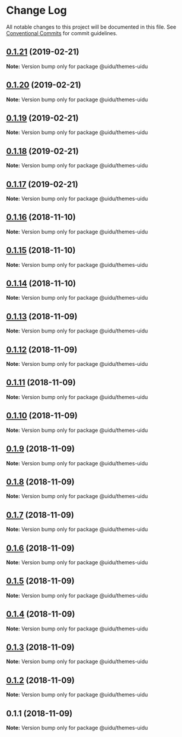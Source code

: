 # Change Log

All notable changes to this project will be documented in this file.
See [Conventional Commits](https://conventionalcommits.org) for commit guidelines.

## [0.1.21](https://github.com/uidu-org/guidu/compare/@uidu/themes-uidu@0.1.20...@uidu/themes-uidu@0.1.21) (2019-02-21)

**Note:** Version bump only for package @uidu/themes-uidu





## [0.1.20](https://github.com/uidu-org/guidu/compare/@uidu/themes-uidu@0.1.19...@uidu/themes-uidu@0.1.20) (2019-02-21)

**Note:** Version bump only for package @uidu/themes-uidu





## [0.1.19](https://github.com/uidu-org/guidu/compare/@uidu/themes-uidu@0.1.18...@uidu/themes-uidu@0.1.19) (2019-02-21)

**Note:** Version bump only for package @uidu/themes-uidu





## [0.1.18](https://github.com/uidu-org/guidu/compare/@uidu/themes-uidu@0.1.17...@uidu/themes-uidu@0.1.18) (2019-02-21)

**Note:** Version bump only for package @uidu/themes-uidu





## [0.1.17](https://github.com/uidu-org/guidu/compare/@uidu/themes-uidu@0.1.16...@uidu/themes-uidu@0.1.17) (2019-02-21)

**Note:** Version bump only for package @uidu/themes-uidu





## [0.1.16](https://github.com/uidu-org/guidu/compare/@uidu/themes-uidu@0.1.15...@uidu/themes-uidu@0.1.16) (2018-11-10)

**Note:** Version bump only for package @uidu/themes-uidu





## [0.1.15](https://github.com/uidu-org/guidu/compare/@uidu/themes-uidu@0.1.14...@uidu/themes-uidu@0.1.15) (2018-11-10)

**Note:** Version bump only for package @uidu/themes-uidu





## [0.1.14](https://github.com/uidu-org/guidu/compare/@uidu/themes-uidu@0.1.13...@uidu/themes-uidu@0.1.14) (2018-11-10)

**Note:** Version bump only for package @uidu/themes-uidu





## [0.1.13](https://github.com/uidu-org/guidu/compare/@uidu/themes-uidu@0.1.12...@uidu/themes-uidu@0.1.13) (2018-11-09)

**Note:** Version bump only for package @uidu/themes-uidu





## [0.1.12](https://github.com/uidu-org/guidu/compare/@uidu/themes-uidu@0.1.11...@uidu/themes-uidu@0.1.12) (2018-11-09)

**Note:** Version bump only for package @uidu/themes-uidu





## [0.1.11](https://github.com/uidu-org/guidu/compare/@uidu/themes-uidu@0.1.10...@uidu/themes-uidu@0.1.11) (2018-11-09)

**Note:** Version bump only for package @uidu/themes-uidu





## [0.1.10](https://github.com/uidu-org/guidu/compare/@uidu/themes-uidu@0.1.9...@uidu/themes-uidu@0.1.10) (2018-11-09)

**Note:** Version bump only for package @uidu/themes-uidu





## [0.1.9](https://github.com/uidu-org/guidu/compare/@uidu/themes-uidu@0.1.8...@uidu/themes-uidu@0.1.9) (2018-11-09)

**Note:** Version bump only for package @uidu/themes-uidu





## [0.1.8](https://github.com/uidu-org/uidu-ui-kit/compare/@uidu/themes-uidu@0.1.7...@uidu/themes-uidu@0.1.8) (2018-11-09)

**Note:** Version bump only for package @uidu/themes-uidu





## [0.1.7](https://github.com/uidu-org/uidu-ui-kit/compare/@uidu/themes-uidu@0.1.6...@uidu/themes-uidu@0.1.7) (2018-11-09)

**Note:** Version bump only for package @uidu/themes-uidu





## [0.1.6](https://github.com/uidu-org/uidu-ui-kit/compare/@uidu/themes-uidu@0.1.5...@uidu/themes-uidu@0.1.6) (2018-11-09)

**Note:** Version bump only for package @uidu/themes-uidu





## [0.1.5](https://github.com/uidu-org/uidu-ui-kit/compare/@uidu/themes-uidu@0.1.4...@uidu/themes-uidu@0.1.5) (2018-11-09)

**Note:** Version bump only for package @uidu/themes-uidu





## [0.1.4](https://github.com/uidu-org/uidu-ui-kit/compare/@uidu/themes-uidu@0.1.3...@uidu/themes-uidu@0.1.4) (2018-11-09)

**Note:** Version bump only for package @uidu/themes-uidu





## [0.1.3](https://github.com/uidu-org/uidu-ui-kit/compare/@uidu/themes-uidu@0.1.2...@uidu/themes-uidu@0.1.3) (2018-11-09)

**Note:** Version bump only for package @uidu/themes-uidu





## [0.1.2](https://github.com/uidu-org/uidu-ui-kit/compare/@uidu/themes-uidu@0.1.1...@uidu/themes-uidu@0.1.2) (2018-11-09)

**Note:** Version bump only for package @uidu/themes-uidu





## 0.1.1 (2018-11-09)

**Note:** Version bump only for package @uidu/themes-uidu
